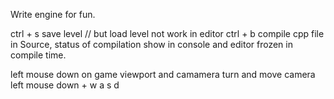 Write engine for fun.

ctrl + s save level // but load level not work in editor
ctrl + b compile cpp file in Source, status of compilation show in console and editor frozen in compile time.

left mouse down on game viewport and camamera turn and move camera
left mouse down + w a s d   